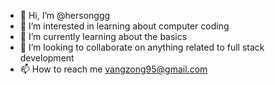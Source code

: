 - 👋 Hi, I’m @hersonggg
- 👀 I’m interested in learning about computer coding
- 🌱 I’m currently learning about the basics
- 💞️ I’m looking to collaborate on anything related to full stack development
- 📫 How to reach me vangzong95@gmail.com

<!---
hersonggg/hersonggg is a ✨ special ✨ repository because its `README.md` (this file) appears on your GitHub profile.
You can click the Preview link to take a look at your changes.
--->
